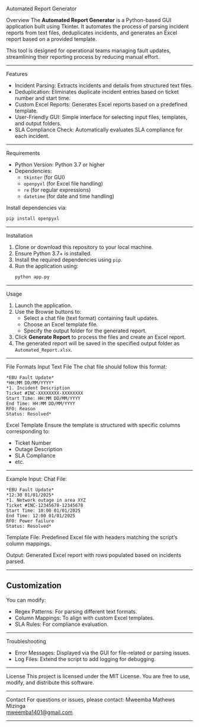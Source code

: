 

Automated Report Generator

 Overview
The **Automated Report Generator** is a Python-based GUI application built using Tkinter. It automates the process of parsing incident reports from text files, deduplicates incidents, and generates an Excel report based on a provided template.

This tool is designed for operational teams managing fault updates, streamlining their reporting process by reducing manual effort.

---

Features
- Incident Parsing: Extracts incidents and details from structured text files.
- Deduplication: Eliminates duplicate incident entries based on ticket number and start time.
- Custom Excel Reports: Generates Excel reports based on a predefined template.
- User-Friendly GUI: Simple interface for selecting input files, templates, and output folders.
- SLA Compliance Check: Automatically evaluates SLA compliance for each incident.

---

 Requirements
- Python Version: Python 3.7 or higher
- Dependencies: 
  - `tkinter` (for GUI)
  - `openpyxl` (for Excel file handling)
  - `re` (for regular expressions)
  - `datetime` (for date and time handling)

Install dependencies via:
```bash
pip install openpyxl
```

---

Installation
1. Clone or download this repository to your local machine.
2. Ensure Python 3.7+ is installed.
3. Install the required dependencies using `pip`.
4. Run the application using:
   ```bash
   python app.py
   ```

---

Usage
1. Launch the application.
2. Use the Browse buttons to:
   - Select a chat file (text format) containing fault updates.
   - Choose an Excel template file.
   - Specify the output folder for the generated report.
3. Click **Generate Report** to process the files and create an Excel report.
4. The generated report will be saved in the specified output folder as `Automated_Report.xlsx`.

---

File Formats
Input Text File
The chat file should follow this format:
```
*EBU Fault Update*
*HH:MM DD/MM/YYYY*
*1. Incident Description
Ticket #INC-XXXXXXXX-XXXXXXXX
Start Time: HH:MM DD/MM/YYYY
End Time: HH:MM DD/MM/YYYY
RFO: Reason
Status: Resolved*
```

 Excel Template
Ensure the template is structured with specific columns corresponding to:
- Ticket Number
- Outage Description
- SLA Compliance
- etc.

---

Example
Input:
Chat File:
```
*EBU Fault Update*
*12:30 01/01/2025*
*1. Network outage in area XYZ
Ticket #INC-12345678-12345678
Start Time: 10:00 01/01/2025
End Time: 12:00 01/01/2025
RFO: Power failure
Status: Resolved*
```
Template File:
Predefined Excel file with headers matching the script’s column mappings.

Output:
Generated Excel report with rows populated based on incidents parsed.

---

## Customization
You can modify:
- Regex Patterns: For parsing different text formats.
- Column Mappings: To align with custom Excel templates.
- SLA Rules: For compliance evaluation.

---

Troubleshooting
- Error Messages: Displayed via the GUI for file-related or parsing issues.
- Log Files: Extend the script to add logging for debugging.

---

 License
This project is licensed under the MIT License. You are free to use, modify, and distribute this software.

---

 Contact
For questions or issues, please contact:
Mweemba Mathews Mizinga   
mweemba1401@gmail.com

--- 
